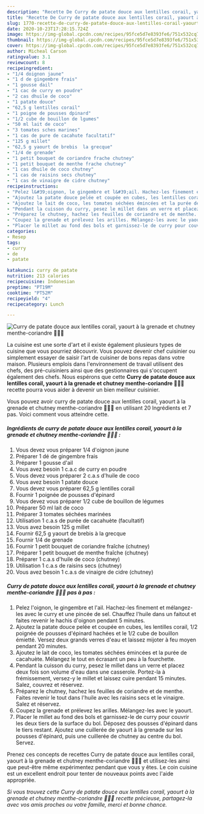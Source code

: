 ```yaml
---
description: "Recette De Curry de patate douce aux lentilles corail, yaourt à la grenade et chutney menthe-coriandre 🍠🥣🌱"
title: "Recette De Curry de patate douce aux lentilles corail, yaourt à la grenade et chutney menthe-coriandre 🍠🥣🌱"
slug: 1770-recette-de-curry-de-patate-douce-aux-lentilles-corail-yaourt-a-la-grenade-et-chutney-menthe-coriandre
date: 2020-10-23T17:28:15.724Z
image: https://img-global.cpcdn.com/recipes/95fce5d7e8393fe6/751x532cq70/curry-de-patate-douce-aux-lentilles-corail-yaourt-a-la-grenade-et-chutney-menthe-coriandre-🍠🥣🌱-photo-principale-de-la-recette.jpg
thumbnail: https://img-global.cpcdn.com/recipes/95fce5d7e8393fe6/751x532cq70/curry-de-patate-douce-aux-lentilles-corail-yaourt-a-la-grenade-et-chutney-menthe-coriandre-🍠🥣🌱-photo-principale-de-la-recette.jpg
cover: https://img-global.cpcdn.com/recipes/95fce5d7e8393fe6/751x532cq70/curry-de-patate-douce-aux-lentilles-corail-yaourt-a-la-grenade-et-chutney-menthe-coriandre-🍠🥣🌱-photo-principale-de-la-recette.jpg
author: Micheal Carson
ratingvalue: 3.1
reviewcount: 8
recipeingredient:
- "1/4 doignon jaune"
- "1 d de gingembre frais"
- "1 gousse dail"
- "1 cac de curry en poudre"
- "2 cas dhuile de coco"
- "1 patate douce"
- "62,5 g lentilles corail"
- "1 poigne de pousses dpinard"
- "1/2 cube de bouillon de lgumes"
- "50 ml lait de coco"
- "3 tomates sches marines"
- "1 cas de pure de cacahute facultatif"
- "125 g millet"
- "62,5 g yaourt de brebis  la grecque"
- "1/4 de grenade"
- "1 petit bouquet de coriandre frache chutney"
- "1 petit bouquet de menthe frache chutney"
- "1 cas dhuile de coco chutney"
- "1 cas de raisins secs chutney"
- "1 cas de vinaigre de cidre chutney"
recipeinstructions:
- "Pelez l&#39;oignon, le gingembre et l&#39;ail. Hachez-les finement et mélangez-les avec le curry et une pincée de sel. Chauffez l&#39;huile dans un faitout et faites revenir le hachis d&#39;oignon pendant 5 minutes."
- "Ajoutez la patate douce pelée et coupée en cubes, les lentilles corail, 1/2 poignée de pousses d&#39;épinard hachées et le 1/2 cube de bouillon émietté. Versez deux grands verres d&#39;eau et laissez mijoter à feu moyen pendant 20 minutes."
- "Ajoutez le lait de coco, les tomates séchées émincées et la purée de cacahuète. Mélangez le tout en écrasant un peu à la fourchette."
- "Pendant la cuisson du curry, pesez le millet dans un verre et placez deux fois son volume d&#39;eau dans une casserole. Portez-la à frémissement, versez-y le millet et laissez cuire pendant 15 minutes. Salez, couvrez et réservez."
- "Préparez le chutney, hachez les feuilles de coriandre et de menthe. Faites revenir le tout dans l&#39;huile avec les raisins secs et le vinaigre. Salez et réservez."
- "Coupez la grenade et prélevez les arilles. Mélangez-les avec le yaourt."
- "Placer le millet au fond des bols et garnissez-le de curry pour couvrir les deux tiers de la surface du bol. Déposez des pousses d&#39;épinard dans le tiers restant. Ajoutez une cuillerée de yaourt à la grenade sur les pousses d&#39;épinard, puis une cuillerée de chutney au centre du bol. Servez."
categories:
- Resep
tags:
- curry
- de
- patate

katakunci: curry de patate 
nutrition: 213 calories
recipecuisine: Indonesian
preptime: "PT19M"
cooktime: "PT52M"
recipeyield: "4"
recipecategory: Lunch

---
```



![Curry de patate douce aux lentilles corail, yaourt à la grenade et chutney menthe-coriandre 🍠🥣🌱](https://img-global.cpcdn.com/recipes/95fce5d7e8393fe6/751x532cq70/curry-de-patate-douce-aux-lentilles-corail-yaourt-a-la-grenade-et-chutney-menthe-coriandre-🍠🥣🌱-photo-principale-de-la-recette.jpg)

La cuisine est une sorte d'art et il existe également plusieurs types de cuisine que vous pourriez découvrir. Vous pouvez devenir chef cuisinier ou simplement essayer de saisir l'art de cuisiner de bons repas dans votre maison. Plusieurs emplois dans l'environnement de travail utilisent des chefs, des pré-cuisiniers ainsi que des gestionnaires qui s'occupent également des chefs. Nous espérons que cette <strong> Curry de patate douce aux lentilles corail, yaourt à la grenade et chutney menthe-coriandre 🍠🥣🌱 </strong> recette pourra vous aider à devenir un bien meilleur cuisinier.

<!--inarticleads1-->

Vous pouvez avoir curry de patate douce aux lentilles corail, yaourt à la grenade et chutney menthe-coriandre 🍠🥣🌱 en utilisant 20 Ingrédients et 7 pas. Voici comment vous atteindre cette.

##### Ingrédients de curry de patate douce aux lentilles corail, yaourt à la grenade et chutney menthe-coriandre 🍠🥣🌱 :

1. Vous devez vous préparer 1/4 d&#39;oignon jaune
1. Préparer 1 dé de gingembre frais
1. Préparer 1 gousse d&#39;ail
1. Vous avez besoin 1 c.a.c de curry en poudre
1. Vous devez vous préparer 2 c.a.s d&#39;huile de coco
1. Vous avez besoin 1 patate douce
1. Vous devez vous préparer 62,5 g lentilles corail
1. Fournir 1 poignée de pousses d&#39;épinard
1. Vous devez vous préparer 1/2 cube de bouillon de légumes
1. Préparer 50 ml lait de coco
1. Préparer 3 tomates séchées marinées
1. Utilisation 1 c.a.s de purée de cacahuète (facultatif)
1. Vous avez besoin 125 g millet
1. Fournir 62,5 g yaourt de brebis à la grecque
1. Fournir 1/4 de grenade
1. Fournir 1 petit bouquet de coriandre fraîche (chutney)
1. Préparer 1 petit bouquet de menthe fraîche (chutney)
1. Préparer 1 c.a.s d&#39;huile de coco (chutney)
1. Utilisation 1 c.a.s de raisins secs (chutney)
1. Vous avez besoin 1 c.a.s de vinaigre de cidre (chutney)




<!--inarticleads2-->

##### Curry de patate douce aux lentilles corail, yaourt à la grenade et chutney menthe-coriandre 🍠🥣🌱 pas à pas :

1. Pelez l&#39;oignon, le gingembre et l&#39;ail. Hachez-les finement et mélangez-les avec le curry et une pincée de sel. Chauffez l&#39;huile dans un faitout et faites revenir le hachis d&#39;oignon pendant 5 minutes.
1. Ajoutez la patate douce pelée et coupée en cubes, les lentilles corail, 1/2 poignée de pousses d&#39;épinard hachées et le 1/2 cube de bouillon émietté. Versez deux grands verres d&#39;eau et laissez mijoter à feu moyen pendant 20 minutes.
1. Ajoutez le lait de coco, les tomates séchées émincées et la purée de cacahuète. Mélangez le tout en écrasant un peu à la fourchette.
1. Pendant la cuisson du curry, pesez le millet dans un verre et placez deux fois son volume d&#39;eau dans une casserole. Portez-la à frémissement, versez-y le millet et laissez cuire pendant 15 minutes. Salez, couvrez et réservez.
1. Préparez le chutney, hachez les feuilles de coriandre et de menthe. Faites revenir le tout dans l&#39;huile avec les raisins secs et le vinaigre. Salez et réservez.
1. Coupez la grenade et prélevez les arilles. Mélangez-les avec le yaourt.
1. Placer le millet au fond des bols et garnissez-le de curry pour couvrir les deux tiers de la surface du bol. Déposez des pousses d&#39;épinard dans le tiers restant. Ajoutez une cuillerée de yaourt à la grenade sur les pousses d&#39;épinard, puis une cuillerée de chutney au centre du bol. Servez.




<!--inarticleads1-->

<p>
Prenez ces concepts de recettes Curry de patate douce aux lentilles corail, yaourt à la grenade et chutney menthe-coriandre 🍠🥣🌱 et utilisez-les ainsi que peut-être même expérimentez pendant que vous y êtes. Le coin cuisine est un excellent endroit pour tenter de nouveaux points avec l'aide appropriée.
</p>

<p>
<i>Si vous trouvez cette Curry de patate douce aux lentilles corail, yaourt à la grenade et chutney menthe-coriandre 🍠🥣🌱 recette précieuse, partagez-la avec vos amis proches ou votre famille, merci et bonne chance.</i>
</p>
